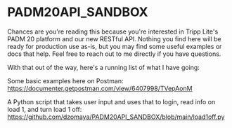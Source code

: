 # PADM20API_SANDBOX

Chances are you're reading this because you're interested in Tripp Lite's PADM 20 platform and our new RESTful API. Nothing you find here will be ready for production use as-is, but you may find some useful examples or docs that help. Feel free to reach out to me directly if you have questions. 

With that out of the way, here's a running list of what I have going:

Some basic examples here on Postman:
https://documenter.getpostman.com/view/6407998/TVepAonM

A Python script that takes user input and uses that to login, read info on load 1, and turn load 1 off:
https://github.com/dzomaya/PADM20API_SANDBOX/blob/main/load1off.py

